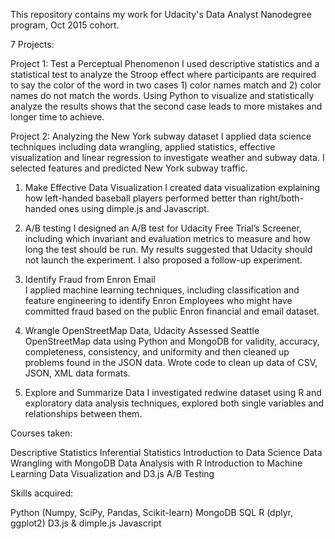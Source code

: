 This repository contains my work for Udacity's Data Analyst Nanodegree program, Oct 2015 cohort.

7 Projects:

Project 1: Test a Perceptual Phenomenon
I used descriptive statistics and a statistical test to analyze the Stroop effect where participants are required to say the color of the word in two cases 1) color names match and 2) color names do not match the words. Using Python to visualize and statistically analyze the results shows that the second case leads to more mistakes and longer time to achieve. 

Project 2: Analyzing the New York subway dataset
I applied data science techniques including data wrangling, applied statistics, effective visualization and linear regression to investigate weather and subway data. I selected features and predicted New York subway traffic.

1. Make Effective Data Visualization
I created data visualization explaining how left-handed baseball players performed better than right/both-handed ones using dimple.js and Javascript.

2. A/B testing
I designed an A/B test for Udacity Free Trial’s Screener, including which invariant and evaluation metrics to measure and how long the test should be run. My results suggested that Udacity should not launch the experiment. I also proposed a follow-up experiment.

3. Identify Fraud from Enron Email                                                                                                                              
I applied machine learning techniques, including classification and feature engineering to identify Enron Employees who might have committed fraud based on the public Enron financial and email dataset.

4. Wrangle OpenStreetMap Data, Udacity
Assessed Seattle OpenStreetMap data using Python and MongoDB for validity, accuracy, completeness, consistency, and uniformity  and then cleaned up problems found in the JSON data. Wrote code to clean up data of CSV, JSON, XML data formats.

5. Explore and Summarize Data
I investigated redwine dataset using R and exploratory data analysis techniques, explored both single variables and relationships between them.





Courses taken:

Descriptive Statistics
Inferential Statistics
Introduction to Data Science
Data Wrangling with MongoDB
Data Analysis with R
Introduction to Machine Learning
Data Visualization and D3.js
A/B Testing

Skills acquired:

Python (Numpy, SciPy, Pandas, Scikit-learn)
MongoDB
SQL
R (dplyr, ggplot2)
D3.js & dimple.js
Javascript
